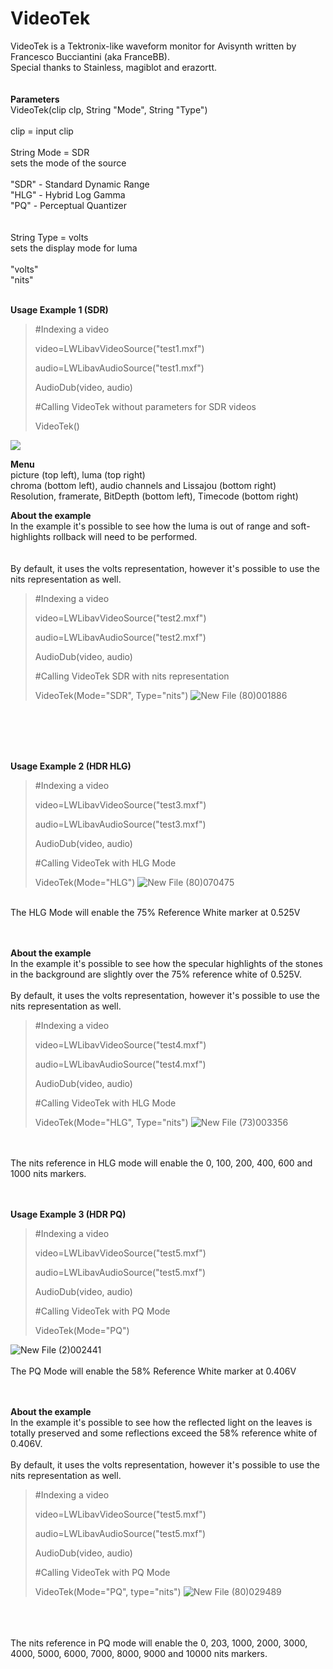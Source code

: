 # VideoTek
VideoTek is a Tektronix-like waveform monitor for Avisynth written by Francesco Bucciantini (aka FranceBB).
<br>
Special thanks to Stainless, magiblot and erazortt.
<br>
<br>
<br>
**Parameters**
<br>
VideoTek(clip clp, String "Mode", String "Type")
<br>
<br>
clip = input clip
<br>
<br>
String Mode = SDR
<br>
sets the mode of the source
<br>
<br>
"SDR" - Standard Dynamic Range
<br>
"HLG" - Hybrid Log Gamma
<br>
"PQ" - Perceptual Quantizer
<br>
<br>
<br>
String Type = volts
<br>
sets the display mode for luma
<br>
<br>
"volts"
<br>
"nits"
<br>
<br>

**Usage Example 1 (SDR)**
>#Indexing a video
>
>video=LWLibavVideoSource("test1.mxf")
>
>audio=LWLibavAudioSource("test1.mxf")
>
>AudioDub(video, audio)
>
>
>#Calling VideoTek without parameters for SDR videos
>
>VideoTek()

<img src="https://i.imgur.com/sHsDioV.png">

**Menu**
<br>
picture (top left), luma (top right)
<br>
chroma (bottom left), audio channels and Lissajou (bottom right)
<br>
Resolution, framerate, BitDepth (bottom left), Timecode (bottom right)
<br>

**About the example**
<br>
In the example it's possible to see how the luma is out of range and soft-highlights rollback will need to be performed.
<br>
<br>
<br>
By default, it uses the volts representation, however it's possible to use the nits representation as well.
>#Indexing a video
>
>video=LWLibavVideoSource("test2.mxf")
>
>audio=LWLibavAudioSource("test2.mxf")
>
>AudioDub(video, audio)
>
>
>#Calling VideoTek SDR with nits representation
>
>VideoTek(Mode="SDR", Type="nits")
![New File (80)001886](https://github.com/FranceBB/VideoTek/assets/18946343/c061bbb0-a649-44a2-ba86-3910aeb12d0a)
<br>
<br>
<br>
<br>


**Usage Example 2 (HDR HLG)**
>#Indexing a video
>
>video=LWLibavVideoSource("test3.mxf")
>
>audio=LWLibavAudioSource("test3.mxf")
>
>AudioDub(video, audio)
>
>
>#Calling VideoTek with HLG Mode
>
>VideoTek(Mode="HLG")
![New File (80)070475](https://github.com/FranceBB/VideoTek/assets/18946343/2059c839-085c-4fd8-a480-cffa6fe760c8)
<br>
The HLG Mode will enable the 75% Reference White marker at 0.525V
<br>
<br>
<br>

**About the example**
<br>
In the example it's possible to see how the specular highlights of the stones in the background are slightly over the 75% reference white of 0.525V.
<br>
<br>
By default, it uses the volts representation, however it's possible to use the nits representation as well.
>#Indexing a video
>
>video=LWLibavVideoSource("test4.mxf")
>
>audio=LWLibavAudioSource("test4.mxf")
>
>AudioDub(video, audio)
>
>
>#Calling VideoTek with HLG Mode
>
>VideoTek(Mode="HLG", Type="nits")
![New File (73)003356](https://github.com/FranceBB/VideoTek/assets/18946343/16b2932b-c048-4537-ba43-206580f5db74)
<br>
<br>
The nits reference in HLG mode will enable the 0, 100, 200, 400, 600 and 1000 nits markers.
<br>
<br>
<br>

**Usage Example 3 (HDR PQ)**
>#Indexing a video
>
>video=LWLibavVideoSource("test5.mxf")
>
>audio=LWLibavAudioSource("test5.mxf")
>
>AudioDub(video, audio)
>
>
>#Calling VideoTek with PQ Mode
>
>VideoTek(Mode="PQ")


![New File (2)002441](https://github.com/FranceBB/VideoTek/assets/18946343/8879d890-6548-4f67-94bb-e70271802979)
<br>
<br>
The PQ Mode will enable the 58% Reference White marker at 0.406V
<br>
<br>
<br>

**About the example**
<br>
In the example it's possible to see how the reflected light on the leaves is totally preserved and some reflections exceed the 58% reference white of 0.406V.
<br>
<br>
By default, it uses the volts representation, however it's possible to use the nits representation as well.
>#Indexing a video
>
>video=LWLibavVideoSource("test5.mxf")
>
>audio=LWLibavAudioSource("test5.mxf")
>
>AudioDub(video, audio)
>
>
>#Calling VideoTek with PQ Mode
>
>VideoTek(Mode="PQ", type="nits")
![New File (80)029489](https://github.com/FranceBB/VideoTek/assets/18946343/e008e111-7fed-4c07-83cd-02792a751a4b)
<br>
<br>
<br>
The nits reference in PQ mode will enable the 0, 203, 1000, 2000, 3000, 4000, 5000, 6000, 7000, 8000, 9000 and 10000 nits markers.
